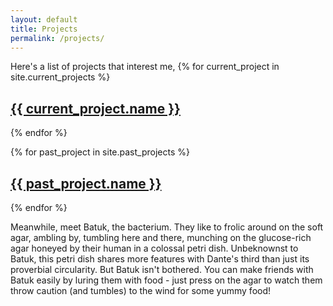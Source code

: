 ```yaml
---
layout: default
title: Projects
permalink: /projects/
---
```

Here's a list of projects that interest me,
{% for current_project in site.current_projects %}
  <h2><a href="{{ current_project.url }}">{{ current_project.name }}</a></h2>
{% endfor %}

{% for past_project in site.past_projects %}
  <h2><a href="{{ past_project.url }}">{{ past_project.name }}</a></h2>
{% endfor %}
<html>
	<body>
	  <p>Meanwhile, meet Batuk, the bacterium. They like to frolic around on the soft agar, ambling by, tumbling here and there, 
munching on the glucose-rich agar honeyed by their human in a colossal petri dish. Unbeknownst to Batuk, this 
petri dish shares more features with Dante's third than just its proverbial circularity. But Batuk isn't bothered. You can make 
friends with Batuk easily by luring them with food - just press on the agar to watch them throw caution (and tumbles) to the wind for 
some yummy food!</p>
	<div id="sketch-container" style="text-align:center;">
                <script type="text/javascript" src="{{ "assets/runtumblepet.js" | relative_url }}"></script>
        </div>
	</body>
</html>
